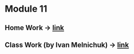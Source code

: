# Module 11

## Home Work -> [link](https://github.com/xdpiqbx/precourse-java-goit/tree/010-lambda-func-prog-stream-api/src/main/java/HomeWork)

## Class Work (by Ivan Melnichuk) -> [link](https://github.com/xdpiqbx/precourse-java-goit/tree/010-lambda-func-prog-stream-api/src/main/java/LessonByMelnichuk)
